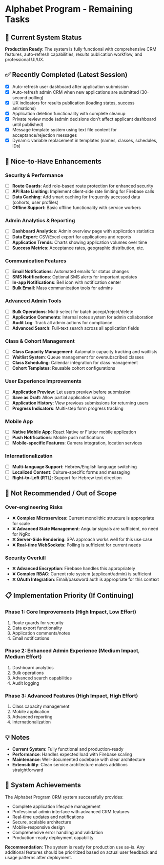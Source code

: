# Alphabet Program - Remaining Tasks

## 🎯 Current System Status
**Production Ready**: The system is fully functional with comprehensive CRM features, auto-refresh capabilities, results publication workflow, and professional UI/UX.

## ✅ Recently Completed (Latest Session)
- [x] Auto-refresh user dashboard after application submission
- [x] Auto-refresh admin CRM when new applications are submitted (30-second polling)
- [x] UX indicators for results publication (loading states, success animations)
- [x] Application deletion functionality with complete cleanup
- [x] Private review mode (admin decisions don't affect applicant dashboard until published)
- [x] Message template system using text file content for acceptance/rejection messages
- [x] Dynamic variable replacement in templates (names, classes, schedules, IDs)

## 🔧 Nice-to-Have Enhancements

### Security & Performance
- [ ] **Route Guards**: Add role-based route protection for enhanced security
- [ ] **API Rate Limiting**: Implement client-side rate limiting for Firebase calls
- [ ] **Data Caching**: Add smart caching for frequently accessed data (cohorts, user profiles)
- [ ] **Offline Support**: Basic offline functionality with service workers

### Admin Analytics & Reporting  
- [ ] **Dashboard Analytics**: Admin overview page with application statistics
- [ ] **Data Export**: CSV/Excel export for applications and reports
- [ ] **Application Trends**: Charts showing application volumes over time
- [ ] **Success Metrics**: Acceptance rates, geographic distribution, etc.

### Communication Features
- [ ] **Email Notifications**: Automated emails for status changes
- [ ] **SMS Notifications**: Optional SMS alerts for important updates  
- [ ] **In-app Notifications**: Bell icon with notification center
- [ ] **Bulk Email**: Mass communication tools for admins

### Advanced Admin Tools
- [ ] **Bulk Operations**: Multi-select for batch accept/reject/delete
- [ ] **Application Comments**: Internal notes system for admin collaboration
- [ ] **Audit Log**: Track all admin actions for compliance
- [ ] **Advanced Search**: Full-text search across all application fields

### Class & Cohort Management
- [ ] **Class Capacity Management**: Automatic capacity tracking and waitlists
- [ ] **Waitlist System**: Queue management for oversubscribed classes
- [ ] **Class Scheduling**: Calendar integration for class management
- [ ] **Cohort Templates**: Reusable cohort configurations

### User Experience Improvements
- [ ] **Application Preview**: Let users preview before submission
- [ ] **Save as Draft**: Allow partial application saving
- [ ] **Application History**: View previous submissions for returning users
- [ ] **Progress Indicators**: Multi-step form progress tracking

### Mobile App
- [ ] **Native Mobile App**: React Native or Flutter mobile application
- [ ] **Push Notifications**: Mobile push notifications
- [ ] **Mobile-specific Features**: Camera integration, location services

### Internationalization
- [ ] **Multi-language Support**: Hebrew/English language switching
- [ ] **Localized Content**: Culture-specific forms and messaging
- [ ] **Right-to-Left (RTL)**: Support for Hebrew text direction

## 🚫 Not Recommended / Out of Scope

### Over-engineering Risks
- ❌ **Complex Microservices**: Current monolithic structure is appropriate for scale
- ❌ **Advanced State Management**: Angular signals are sufficient, no need for NgRx
- ❌ **Server-Side Rendering**: SPA approach works well for this use case
- ❌ **Real-time WebSockets**: Polling is sufficient for current needs

### Security Overkill
- ❌ **Advanced Encryption**: Firebase handles this appropriately
- ❌ **Complex RBAC**: Current role system (applicant/admin) is sufficient
- ❌ **OAuth Integration**: Email/password auth is appropriate for this context

## 📋 Implementation Priority (If Continuing)

### Phase 1: Core Improvements (High Impact, Low Effort)
1. Route guards for security
2. Data export functionality
3. Application comments/notes
4. Email notifications

### Phase 2: Enhanced Admin Experience (Medium Impact, Medium Effort)  
1. Dashboard analytics
2. Bulk operations
3. Advanced search capabilities
4. Audit logging

### Phase 3: Advanced Features (High Impact, High Effort)
1. Class capacity management
2. Mobile application
3. Advanced reporting
4. Internationalization

## 💡 Notes
- **Current System**: Fully functional and production-ready
- **Performance**: Handles expected load with Firebase scaling
- **Maintenance**: Well-documented codebase with clear architecture
- **Extensibility**: Clean service architecture makes additions straightforward

## 🎉 System Achievements
The Alphabet Program CRM system successfully provides:
- Complete application lifecycle management
- Professional admin interface with advanced CRM features
- Real-time updates and notifications
- Secure, scalable architecture
- Mobile-responsive design
- Comprehensive error handling and validation
- Production-ready deployment capability

**Recommendation**: The system is ready for production use as-is. Any additional features should be prioritized based on actual user feedback and usage patterns after deployment.